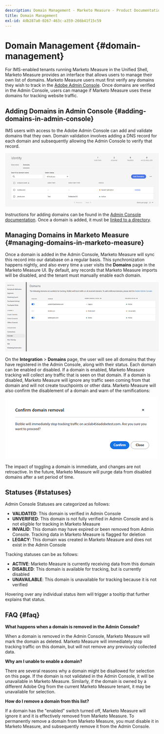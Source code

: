 ```yaml
---
description: Domain Management - Marketo Measure - Product Documentation
title: Domain Management
exl-id: 4db287a0-0267-463c-a359-266b41f15c59
---
```

# Domain Management {#domain-management}

For IMS-enabled tenants running Marketo Measure in the Unified Shell, Marketo Measure provides an interface that allows users to manage their own list of domains. Marketo Measure users must first verify any domains they wish to track in the [Adobe Admin Console](https://adminconsole.adobe.com/). Once domains are verified in the Admin Console, users can manage if Marketo Measure uses these domains for tracking website traffic.

## Adding Domains in Admin Console {#adding-domains-in-admin-console}

IMS users with access to the Adobe Admin Console can add and validate domains that they own. Domain validation involves adding a DNS record for each domain and subsequently allowing the Admin Console to verify that record.

   ![](assets/domain-management-1.png)

Instructions for adding domains can be found in the [Admin Console documentation](https://helpx.adobe.com/enterprise/using/set-up-identity.html#setup-domains). Once a domain is added, it must be [linked to a directory](https://helpx.adobe.com/enterprise/using/set-up-identity.html#link-domains-to-directories).

## Managing Domains in Marketo Measure {#managing-domains-in-marketo-measure}

Once a domain is added in the Admin Console, Marketo Measure will sync this record into our database on a regular basis. This synchronization happens nightly, and also every time a user visits the **Domains** page in the Marketo Measure UI. By default, any records that Marketo Measure imports will be disabled, and the tenant must manually enable each domain.

   ![](assets/domain-management-2.png)

On the **Integration** > **Domains** page, the user will see all domains that they have registered in the Admin Console, along with their status. Each domain can be enabled or disabled. If a domain is enabled, Marketo Measure tracking will collect any traffic that is seen on that domain. If a domain is disabled, Marketo Measure will ignore any traffic seen coming from that domain and will not create touchpoints or other data. Marketo Measure will also confirm the disablement of a domain and warn of the ramifications:

   ![](assets/domain-management-3.png)

The impact of toggling a domain is immediate, and changes are not retroactive. In the future, Marketo Measure will purge data from disabled domains after a set period of time.

## Statuses {#statuses}

Admin Console Statuses are categorized as follows:

* **VALIDATED**: This domain is verified in Admin Console
* **UNVERIFIED**: This domain is not fully verified in Admin Console and is not eligible for tracking in Marketo Measure
* **INVALID**: This domain may have expired or been removed from Admin Console. Tracking data in Marketo Measure is flagged for deletion
* **LEGACY**: This domain was created in Marketo Measure and does not exist in the Admin Console

Tracking statuses can be as follows:

* **ACTIVE**: Marketo Measure is currently receiving data from this domain
* **DISABLED**: This domain is available for tracking, but is currently disabled
* **UNAVAILABLE**: This domain is unavailable for tracking because it is not verified

Hovering over any individual status item will trigger a tooltip that further explains that status.

## FAQ {#faq}

**What happens when a domain is removed in the Admin Console?**

When a domain is removed in the Admin Console, Marketo Measure will mark the domain as deleted. Marketo Measure will immediately stop tracking traffic on this domain, but will not remove any previously collected data.

**Why am I unable to enable a domain?**

There are several reasons why a domain might be disallowed for selection on this page. If the domain is not validated in the Admin Console, it will be unavailable in Marketo Measure. Similarly, if the domain is owned by a different Adobe Org from the current Marketo Measure tenant, it may be unavailable for selection.

**How do I remove a domain from this list?**

If a domain has the "enabled" switch turned off, Marketo Measure will ignore it and it is effectively removed from Marketo Measure. To permanently remove a domain from Marketo Measure, you must disable it in Marketo Measure, and subsequently remove it from the Admin Console.
